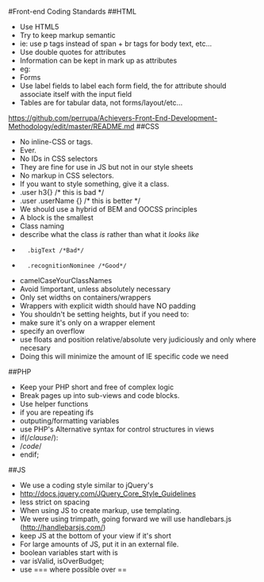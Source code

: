 #Front-end Coding Standards
##HTML
- Use HTML5 
- Try to keep markup semantic
- 	ie: use p tags instead of span + br tags for body text, etc...
- Use double quotes for attributes
- Information can be kept in mark up as attributes 
- 	eg:
	<div class="user" data-user-pk="1" data-name="Aris"></div>
- Forms
- 	Use label fields to label each form field, the for attribute should associate itself with the input field
- Tables are for tabular data, not forms/layout/etc...
	
https://github.com/perrupa/Achievers-Front-End-Development-Methodology/edit/master/README.md
##CSS
- No inline-CSS or <style></style> tags.
- 	Ever.
- No IDs in CSS selectors
- 	They are fine for use in JS but not in our style sheets
- No markup in CSS selectors. 
- 	If you want to style something, give it a class. 
- 	.user h3{} /* this is bad */
- 	.user .userName {} /* this is better */
- We should use a hybrid of BEM and OOCSS principles
- 	A block is the smallest 
- Class naming
- 	describe what the class *is* rather than what it *looks like*
- 		.bigText /*Bad*/
- 		.recognitionNominee /*Good*/
- 	camelCaseYourClassNames
- Avoid !important, unless absolutely necessary
- Only set widths on containers/wrappers
- 	Wrappers with explicit width should have NO padding
- You shouldn't be setting heights, but if you need to:
- 	make sure it's only on a wrapper element
- 	specify an overflow
- use floats and position relative/absolute very judiciously and only where necesary
- 	Doing this will minimize the amount of IE specific code we need

	
##PHP
- Keep your PHP short and free of complex logic
- Break pages up into sub-views and code blocks.
- Use helper functions
- 	if you are repeating ifs
- 	outputing/formatting variables
- use PHP's Alternative syntax for control structures in views
- 	if(/*clause*/): 
- 	/*code*/ 
- 	endif;

##JS
- We use a coding style similar to jQuery's 
- 	http://docs.jquery.com/JQuery_Core_Style_Guidelines
- 	less strict on spacing
- When using JS to create markup, use templating.
- 	We were using trimpath, going forward we will use handlebars.js (http://handlebarsjs.com/)
- keep JS at the bottom of your view if it's short
- For large amounts of JS, put it in an external file.
- boolean variables start with is
- 	var isValid, isOverBudget;
- use === where possible over ==